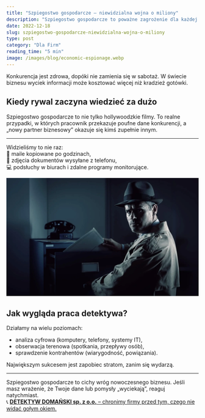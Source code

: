 ```yaml
---
title: "Szpiegostwo gospodarcze – niewidzialna wojna o miliony"
description: "Szpiegostwo gospodarcze to poważne zagrożenie dla każdej firmy. Dowiedz się, jak rozpoznać i zapobiec wyciekom informacji, które mogą kosztować miliony."
date: 2022-12-18
slug: szpiegostwo-gospodarcze-niewidzialna-wojna-o-miliony
type: post
category: "Dla Firm"
reading_time: "5 min"
image: /images/blog/economic-espionage.webp
---
```


Konkurencja jest zdrowa, dopóki nie zamienia się w sabotaż. W świecie biznesu wyciek informacji może kosztować więcej niż kradzież gotówki.

## Kiedy rywal zaczyna wiedzieć za dużo

Szpiegostwo gospodarcze to nie tylko hollywoodzkie filmy. To realne przypadki, w których pracownik przekazuje poufne dane konkurencji, a „nowy partner biznesowy” okazuje się kimś zupełnie innym.

---

Widzieliśmy to nie raz:  
📧 maile kopiowane po godzinach,  
📱 zdjęcia dokumentów wysyłane z telefonu,  
💻 podsłuchy w biurach i zdalne programy monitorujące.

![Mężczyzna wykradające dokumenty zawierające wrażliwe informacje z firmy.](/images/blog/economic-espionage.webp)

## Jak wygląda praca detektywa?

Działamy na wielu poziomach:

- analiza cyfrowa (komputery, telefony, systemy IT),
- obserwacja terenowa (spotkania, przepływy osób),
- sprawdzenie kontrahentów (wiarygodność, powiązania).

Największym sukcesem jest zapobiec stratom, zanim się wydarzą.

---

Szpiegostwo gospodarcze to cichy wróg nowoczesnego biznesu. Jeśli masz wrażenie, że Twoje dane lub pomysły „wyciekają”, reaguj natychmiast.  
📞 [**DETEKTYW DOMAŃSKI sp. z o.o.** – chronimy firmy przed tym, czego nie widać gołym okiem.](/kontakt/)
